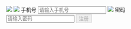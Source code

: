 <view class="container"> 
 
 <view class="login-icon"> 
 <image class="login-img" src="/images/7.jpg"></image> 
 </view> 
 <view class="login-from"> 
 <!--手机号-->
 <view class="inputView"> 
  <image class="nameImage" src="/images/6.png"></image> 
  <label class="loginLab">手机号</label> 
  <input class="inputText" placeholder="请输入手机号" bindinput="usernameInput" /> 
 </view> 
 <view class="line"></view> 
 <!--密码-->
 <view class="inputView"> 
  <image class="keyImage" src="/images/5.png"></image> 
  <label class="loginLab">密码</label> 
  <input class="inputText" password="true" placeholder="请输入密码" bindinput="passwordInput" /> 
 </view> 
 <!--按钮-->
 <view class="loginBtnView"> 
  <navigator url="/pages/dosucces/dosucces">
    <button class="loginBtn" type="primary" size="{{primarySize}}" loading="{{loading}}" plain="{{plain}}" disabled="{{disabled}}" bindtap="login">注册</button> 
  </navigator>
 </view> 
 </view> 
</view>
